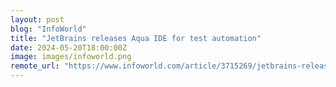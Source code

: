 ```yaml
---
layout: post
blog: "InfoWorld"
title: "JetBrains releases Aqua IDE for test automation"
date: 2024-05-20T18:00:00Z
image: images/infoworld.png
remote_url: "https://www.infoworld.com/article/3715269/jetbrains-releases-aqua-ide-for-test-automation.html#tk.rss_applicationdevelopment"
---
```

